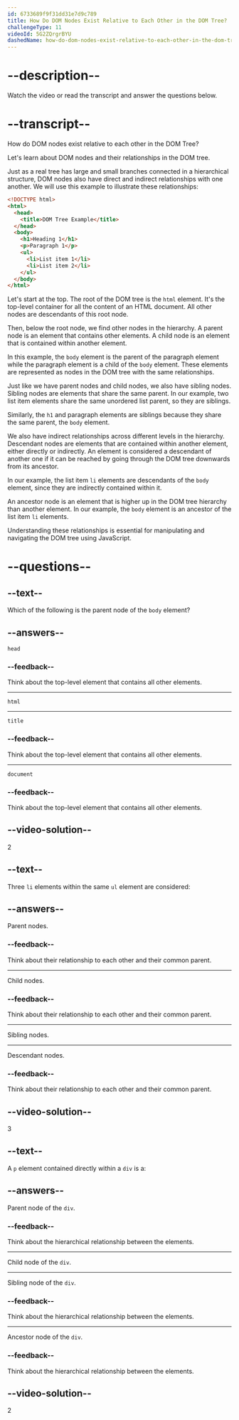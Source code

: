 ```yaml
---
id: 6733689f9f31dd31e7d9c789
title: How Do DOM Nodes Exist Relative to Each Other in the DOM Tree?
challengeType: 11
videoId: 5G2ZQrgrBYU
dashedName: how-do-dom-nodes-exist-relative-to-each-other-in-the-dom-tree
---
```


# --description--

Watch the video or read the transcript and answer the questions below.

# --transcript--

How do DOM nodes exist relative to each other in the DOM Tree?

Let's learn about DOM nodes and their relationships in the DOM tree.

Just as a real tree has large and small branches connected in a hierarchical structure, DOM nodes also have direct and indirect relationships with one another. We will use this example to illustrate these relationships:

```html
<!DOCTYPE html>
<html>
  <head>
    <title>DOM Tree Example</title>
  </head>
  <body>
    <h1>Heading 1</h1>
    <p>Paragraph 1</p>
    <ul>
      <li>List item 1</li>
      <li>List item 2</li>
    </ul>
  </body>
</html>
```

Let's start at the top. The root of the DOM tree is the `html` element. It's the top-level container for all the content of an HTML document. All other nodes are descendants of this root node.

Then, below the root node, we find other nodes in the hierarchy. A parent node is an element that contains other elements. A child node is an element that is contained within another element.

In this example, the `body` element is the parent of the paragraph element while the paragraph element is a child of the `body` element. These elements are represented as nodes in the DOM tree with the same relationships.

Just like we have parent nodes and child nodes, we also have sibling nodes. Sibling nodes are elements that share the same parent. In our example, two list item elements share the same unordered list parent, so they are siblings.

Similarly, the `h1` and paragraph elements are siblings because they share the same parent, the `body` element.

We also have indirect relationships across different levels in the hierarchy. Descendant nodes are elements that are contained within another element, either directly or indirectly. An element is considered a descendant of another one if it can be reached by going through the DOM tree downwards from its ancestor.

In our example, the list item `li` elements are descendants of the `body` element, since they are indirectly contained within it.

An ancestor node is an element that is higher up in the DOM tree hierarchy than another element. In our example, the `body` element is an ancestor of the list item `li` elements.

Understanding these relationships is essential for manipulating and navigating the DOM tree using JavaScript.

# --questions--

## --text--

Which of the following is the parent node of the `body` element?

## --answers--

`head`

### --feedback--

Think about the top-level element that contains all other elements.

---

`html`

---

`title`

### --feedback--

Think about the top-level element that contains all other elements.

---

`document`

### --feedback--

Think about the top-level element that contains all other elements.

## --video-solution--

2

## --text--

Three `li` elements within the same `ul` element are considered:

## --answers--

Parent nodes.

### --feedback--

Think about their relationship to each other and their common parent.

---

Child nodes.

### --feedback--

Think about their relationship to each other and their common parent.

---

Sibling nodes.

---

Descendant nodes.

### --feedback--

Think about their relationship to each other and their common parent.

## --video-solution--

3

## --text--

A `p` element contained directly within a `div` is a:

## --answers--

Parent node of the `div`.

### --feedback--

Think about the hierarchical relationship between the elements.

---

Child node of the `div`.

---

Sibling node of the `div`.

### --feedback--

Think about the hierarchical relationship between the elements.

---

Ancestor node of the `div`.

### --feedback--

Think about the hierarchical relationship between the elements.

## --video-solution--

2

